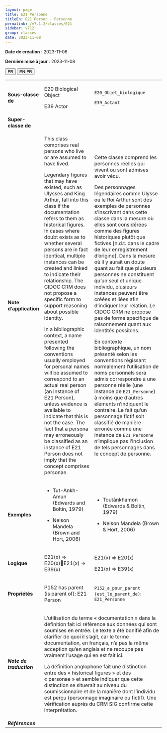 ```yaml
---
layout: page
title: E21 Personne
titleEn: E21 Person - Personne
permalink: /v7.1.2/classes/E21
sidebar: v712
group: classes
date: 2023-11-08
---
```


**Date de création** : 2023-11-08

**Dernière mise à jour** : 2023-11-08

<div class="lang-buttons">
 <button id="fr" class="activate">FR</button>
 <button id="en-fr">EN-FR</button>
</div>

<table>
<tbody>
<tr>
<td><strong>Sous-classe de</strong></td>
<td class="en">
<p>E20 Biological Object</p>
<p>E39 Actor</p>
</td>
<td>
<p><code class="language-plaintext highlighter-rouge">E20_Objet_biologique</code> </p>
<p><code class="language-plaintext highlighter-rouge">E39_Actant</code> </p>
</td>
</tr>
<tr>
<td><strong>Super-classe de</strong></td>
<td class="en">
</td>
<td>
</td>
</tr>
<tr>
<td><strong>Note d’application</strong></td>
<td class="en">
<p>This class comprises real persons who live or are assumed to have lived. </p>
<p>Legendary figures that may have existed, such as Ulysses and King Arthur, fall into this class if the documentation refers to them as historical figures. In cases where doubt exists as to whether several persons are in fact identical, multiple instances can be created and linked to indicate their relationship. The CIDOC CRM does not propose a specific form to support reasoning about possible identity.</p>
<p>In a bibliographic context, a name presented following the conventions usually employed for personal names will be assumed to correspond to an actual real person (an instance of E21 Person), unless evidence is available to indicate that this is not the case. The fact that a persona may erroneously be classified as an instance of E21 Person does not imply that the concept comprises personae. </p>
</td>
<td>
<p>Cette classe comprend les personnes réelles qui vivent ou sont admises avoir vécu. </p>
<p>Des personnages légendaires comme Ulysse ou le Roi Arthur sont des exemples de personnes s’inscrivant dans cette classe dans la mesure où elles sont considérées comme des figures historiques plutôt que fictives [n.d.t. dans le cadre de leur enregistrement d’origine]. Dans la mesure où il y aurait un doute quant au fait que plusieurs personnes ne constituent qu’un seul et unique individu, plusieurs instances peuvent être créées et liées afin d’indiquer leur relation. Le CIDOC CRM ne propose pas de forme spécifique de raisonnement quant aux identités possibles. </p>
<p>En contexte bibliographique, un nom présenté selon les conventions régissant normalement l’utilisation de noms personnels sera admis correspondre à une personne réelle (une instance de <code class="language-plaintext highlighter-rouge">E21_Personne</code>) à moins que d’autres éléments n’indiquent le contraire. Le fait qu’un personnage fictif soit classifié de manière erronée comme une instance de <code class="language-plaintext highlighter-rouge">E21_Personne</code> n’implique pas l’inclusion de tels personnages dans le concept de personne. </p>
</td>
</tr>
<tr>
<td><strong>Exemples</strong></td>
<td class="en">
<ul>
<li><p>Tut-Ankh-Amun  (Edwards and Boltin, 1979)</p>
</li>
<li><p>Nelson Mandela  (Brown and Hort, 2006)</p>
</li>
</ul>
</td>
<td>
<ul>
<li><p>Toutânkhamon (Edwards & Boltin, 1979)</p>
</li>
<li><p>Nelson Mandela (Brown & Hort, 2006)</p>
</li>
</ul>
</td>
</tr>
<tr>
<td><strong>Logique</strong></td>
<td class="en">
<p>E21(x) ⇒ E20(x)E21(x) ⇒ E39(x)</p>
</td>
<td>
<p>E21(x) ⇒ E20(x)</p>
<p>E21(x) ⇒ E39(x)</p>
</td>
</tr>
<tr>
<td><strong>Propriétés</strong></td>
<td class="en">
<p>P152 has parent (is parent of): E21 Person</p>
</td>
<td>
<p><code class="language-plaintext highlighter-rouge">P152_a_pour_parent (est_le_parent_de)</code>: <code class="language-plaintext highlighter-rouge">E21_Personne</code></p>
</td>
</tr>
<tr>
<td><strong><em>Note de traduction</em></strong></td>
<td colspan="2">
<p>L’utilisation du terme « documentation » dans la définition fait ici référence aux données qui sont soumises en entrée. Le texte a été bonifié afin de clarifier de quoi il s’agit, car le terme documentation, en français, n’a pas la même acception qu’en anglais et ne recoupe pas vraiment l’usage qui en est fait ici. </p>
<p>La définition anglophone fait une distinction entre des « historical figures » et des « personae » et semble indiquer que cette distinction se situerait au niveau du soumissionnaire et de la manière dont l’individu est perçu (personnage imaginaire ou fictif). Une vérification auprès du CRM SIG confirme cette interprétation. </p>
</td>
</tr>
<tr>
<td><strong><em>Références</em></strong></td>
<td colspan="2">
<p><em></em></p>
</td>
</tr>
</tbody>
</table>
